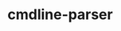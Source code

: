 # cmdline-parser

```xxx.exe -bin 123
```

```cout << cmd::parse(argc,argv,"-bin");    ->  123
```




